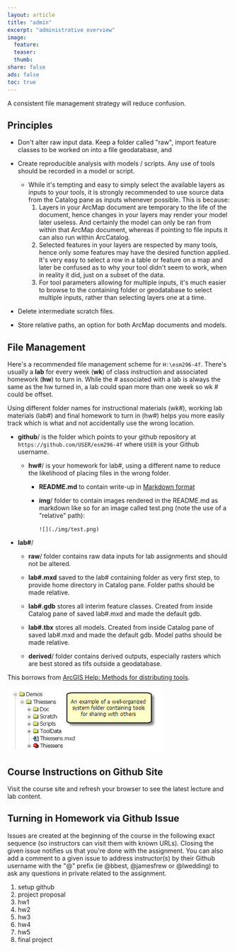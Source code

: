 ```yaml
---
layout: article
title: "admin"
excerpt: "administrative overview"
image:
  feature:
  teaser:
  thumb:
share: false
ads: false
toc: true
---
```


A consistent file management strategy will reduce confusion.

## Principles

- Don't alter raw input data. Keep a folder called "raw", import feature classes to be worked on into a file geodatabase, and

- Create reproducible analysis with models / scripts. Any use of tools should be recorded in a model or script.

    - While it's tempting and easy to simply select the available layers as inputs to your tools, it is strongly recommended to use source data from the Catalog pane as inputs whenever possible. This is because:
        1. Layers in your ArcMap document are temporary to the life of the document, hence changes in your layers may render your model later useless. And certainly the model can only be ran from within that ArcMap document, whereas if pointing to file inputs it can also run within ArcCatalog.
        1. Selected features in your layers are respected by many tools, hence only some features may have the desired function applied. It's very easy to select a row in a table or feature on a map and later be confused as to why your tool didn't seem to work, when in reality it did, just on a subset of the data.
        1. For tool parameters allowing for multiple inputs, it's much easier to browse to the containing folder or geodatabase to select multiple inputs, rather than selecting layers one at a time.

- Delete intermediate scratch files.

- Store relative paths, an option for both ArcMap documents and models.

## File Management

Here's a recommended file management scheme for `H:\esm296-4f`. There's usually a **lab** for every week (**wk**) of class instruction and associated homework (**hw**) to turn in. While the # associated with a lab is always the same as the hw turned in, a lab could span more than one week so wk # could be offset.

Using different folder names for instructional materials (wk#), working lab materials (lab#) and final homework to turn in (hw#) helps you more easily track which is what and not accidentally use the wrong location.

- **github**/ is the folder which points to your github repository at `https://github.com/USER/esm296-4f` where `USER` is your Github username.

    - **hw#**/ is your homework for lab#, using a different name to reduce the likelihood of placing files in the wrong folder.

        - **README.md** to contain write-up in [Markdown format](https://guides.github.com/features/mastering-markdown/)

        - **img**/ folder to contain images rendered in the README.md as markdown like so for an image called test.png (note the use of a "relative" path):

            ```
            ![](./img/test.png)
            ```

- **lab#**/

    - **raw**/ folder contains raw data inputs for lab assignments and should not be altered.

    - **lab#.mxd** saved to the lab# containing folder as very first step, to provide home directory in Catalog pane. Folder paths should be made relative.

    - **lab#.gdb** stores all interim feature classes. Created from inside Catalog pane of saved lab#.mxd and made the default gdb.

    - **lab#.tbx** stores all models. Created from inside Catalog pane of saved lab#.mxd and made the default gdb. Model paths should be made relative.

    - **derived**/ folder contains derived outputs, especially rasters which are best stored as tifs outside a geodatabase.

This borrows from [ArcGIS Help: Methods for distributing tools]().

![](arc_org.png)

## Course Instructions on Github Site

Visit the course site and refresh your browser to see the latest lecture and lab content.

## Turning in Homework via Github Issue

Issues are created at the beginning of the course in the following exact sequence (so instructors can visit them with known URLs). Closing the given issue notifies us that you're done with the assignment. You can also add a comment to a given issue to address instructor(s) by their Github username with the "@" prefix (ie @bbest, @jamesfrew or @lwedding) to ask any questions in private related to the assignment.

1. setup github
1. project proposal
1. hw1
1. hw2
1. hw3
1. hw4
1. hw5
1. final project
